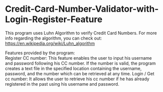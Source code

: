 # Credit-Card-Number-Validator-with-Login-Register-Feature

This program uses Luhn Algorithm to verify Credit Card Numbers. For more info regarding the algorithm, you can check out: https://en.wikipedia.org/wiki/Luhn_algorithm

Features provided by the program:<br />
Register CC number: This feature enables the user to input his username and password following his CC number. If the number is valid, the program creates a text file in the specified location containing the username, password, and the number which can be retrieved at any time.
Login / Get cc number: It allows the user to retrieve his cc number if he has already registered in the past using his username and password.
